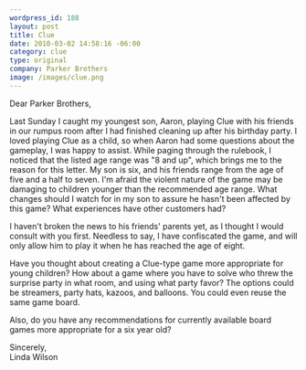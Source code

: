```yaml
--- 
wordpress_id: 188
layout: post
title: Clue
date: 2010-03-02 14:58:16 -06:00
category: clue
type: original
company: Parker Brothers
image: /images/clue.png
---
```

Dear Parker Brothers, 

Last Sunday I caught my youngest son, Aaron, playing Clue with his friends in our rumpus room after I had finished cleaning up after his birthday party. I loved playing Clue as a child, so when Aaron had some questions about the gameplay, I was happy to assist. While paging through the rulebook, I noticed that the listed age range was "8 and up", which brings me to the reason for this letter. My son is six, and his friends range from the age of five and a half to seven. I'm afraid the violent nature of the game may be damaging to children younger than the recommended age range. What changes should I watch for in my son to assure he hasn't been affected by this game? What experiences have other customers had? 

I haven't broken the news to his friends' parents yet, as I thought I would consult with you first. Needless to say, I have confiscated the game, and will only allow him to play it when he has reached the age of eight. 

Have you thought about creating a Clue-type game more appropriate for young children? How about a game where you have to solve who threw the surprise party in what room, and using what party favor? The options could be streamers, party hats, kazoos, and balloons. You could even reuse the same game board.

Also, do you have any recommendations for currently available board games more appropriate for a six year old?

Sincerely,    
Linda Wilson
